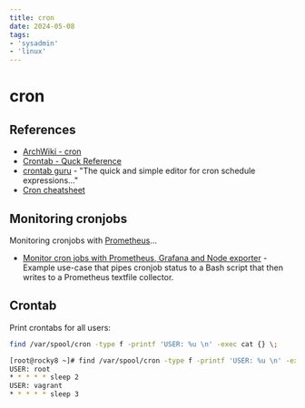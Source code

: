 ```yaml
---
title: cron
date: 2024-05-08
tags:
- 'sysadmin'
- 'linux'
---
```


# cron

## References

* [ArchWiki - cron](https://wiki.archlinux.org/title/cron)
* [Crontab - Quck Reference](https://www.adminschoice.com/crontab-quick-reference)
* [crontab guru](https://crontab.guru/) - "The quick and simple editor for cron schedule expressions..."
* [Cron cheatsheet](https://devhints.io/cron)

## Monitoring cronjobs

Monitoring cronjobs with [Prometheus](202405081011-prometheus.md)...

* [Monitor cron jobs with Prometheus, Grafana and Node exporter](https://janikvonrotz.ch/2020/09/07/monitor-cron-jobs-with-prometheus-grafana-and-node-exporter/) - Example use-case that pipes cronjob status to a Bash script that then writes to a Prometheus textfile collector.

## Crontab

Print crontabs for all users:

```bash
find /var/spool/cron -type f -printf 'USER: %u \n' -exec cat {} \;
```

```bash
[root@rocky8 ~]# find /var/spool/cron -type f -printf 'USER: %u \n' -exec cat {} \;
USER: root 
* * * * * sleep 2
USER: vagrant 
* * * * * sleep 3
```
